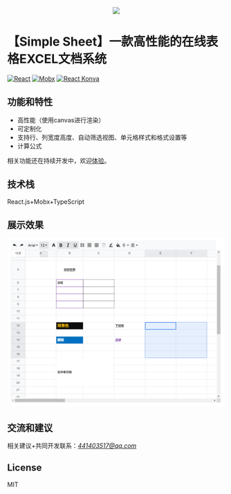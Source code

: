 
<div align="center">
<img src="https://p1-juejin.byteimg.com/tos-cn-i-k3u1fbpfcp/240e267a91f14906a039e3c62ae5a100~tplv-k3u1fbpfcp-watermark.image?" />
</div>

# 【Simple Sheet】一款高性能的在线表格EXCEL文档系统
[![React](https://img.shields.io/badge/React-17.0.0-brightgreen)](https://redis.io/)
[![Mobx](https://img.shields.io/badge/Mobx-5.9.0-brightgreen)](https://mobx.js.org/react-integration.html)
[![React Konva](https://img.shields.io/badge/React%20Konva-18.3.2-brightgreen)](https://konvajs.org/docs/react/index.html)

## 功能和特性

* 高性能（使用canvas进行渲染）
* 可定制化
* 支持行、列宽度高度、自动筛选视图、单元格样式和格式设置等
* 计算公式

相关功能还在持续开发中，欢迎[体验](https://www.nihaoshijie.com.cn/mypro/simple-sheet/index.html)。

## 技术栈


React.js+Mobx+TypeScript 


## 展示效果

![](https://github.com/lvming6816077/simple-sheet/blob/main/example/imgs/5132BB7D-C48F-4bab-848B-2F33767F1135.png)


## 交流和建议

相关建议+共同开发联系：*441403517@qq.com*

## License

MIT




